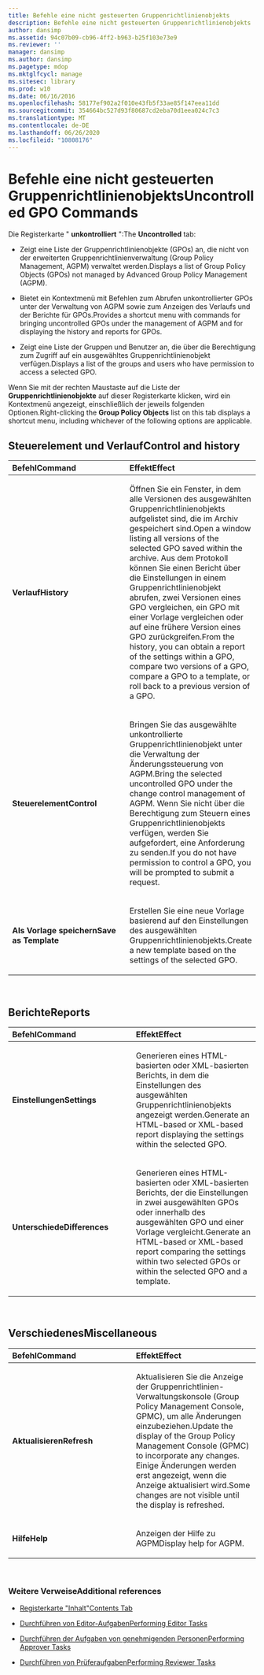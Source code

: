 ```yaml
---
title: Befehle eine nicht gesteuerten Gruppenrichtlinienobjekts
description: Befehle eine nicht gesteuerten Gruppenrichtlinienobjekts
author: dansimp
ms.assetid: 94c07b09-cb96-4ff2-b963-b25f103e73e9
ms.reviewer: ''
manager: dansimp
ms.author: dansimp
ms.pagetype: mdop
ms.mktglfcycl: manage
ms.sitesec: library
ms.prod: w10
ms.date: 06/16/2016
ms.openlocfilehash: 58177ef902a2f010e43fb5f33ae85f147eea11dd
ms.sourcegitcommit: 354664bc527d93f80687cd2eba70d1eea024c7c3
ms.translationtype: MT
ms.contentlocale: de-DE
ms.lasthandoff: 06/26/2020
ms.locfileid: "10808176"
---
```

# <span data-ttu-id="a58e0-103">Befehle eine nicht gesteuerten Gruppenrichtlinienobjekts</span><span class="sxs-lookup"><span data-stu-id="a58e0-103">Uncontrolled GPO Commands</span></span>


<span data-ttu-id="a58e0-104">Die Registerkarte " **unkontrolliert** ":</span><span class="sxs-lookup"><span data-stu-id="a58e0-104">The **Uncontrolled** tab:</span></span>

-   <span data-ttu-id="a58e0-105">Zeigt eine Liste der Gruppenrichtlinienobjekte (GPOs) an, die nicht von der erweiterten Gruppenrichtlinienverwaltung (Group Policy Management, AGPM) verwaltet werden.</span><span class="sxs-lookup"><span data-stu-id="a58e0-105">Displays a list of Group Policy Objects (GPOs) not managed by Advanced Group Policy Management (AGPM).</span></span>

-   <span data-ttu-id="a58e0-106">Bietet ein Kontextmenü mit Befehlen zum Abrufen unkontrollierter GPOs unter der Verwaltung von AGPM sowie zum Anzeigen des Verlaufs und der Berichte für GPOs.</span><span class="sxs-lookup"><span data-stu-id="a58e0-106">Provides a shortcut menu with commands for bringing uncontrolled GPOs under the management of AGPM and for displaying the history and reports for GPOs.</span></span>

-   <span data-ttu-id="a58e0-107">Zeigt eine Liste der Gruppen und Benutzer an, die über die Berechtigung zum Zugriff auf ein ausgewähltes Gruppenrichtlinienobjekt verfügen.</span><span class="sxs-lookup"><span data-stu-id="a58e0-107">Displays a list of the groups and users who have permission to access a selected GPO.</span></span>

<span data-ttu-id="a58e0-108">Wenn Sie mit der rechten Maustaste auf die Liste der **Gruppenrichtlinienobjekte** auf dieser Registerkarte klicken, wird ein Kontextmenü angezeigt, einschließlich der jeweils folgenden Optionen.</span><span class="sxs-lookup"><span data-stu-id="a58e0-108">Right-clicking the **Group Policy Objects** list on this tab displays a shortcut menu, including whichever of the following options are applicable.</span></span>

## <span data-ttu-id="a58e0-109">Steuerelement und Verlauf</span><span class="sxs-lookup"><span data-stu-id="a58e0-109">Control and history</span></span>


<table>
<colgroup>
<col width="50%" />
<col width="50%" />
</colgroup>
<thead>
<tr class="header">
<th align="left"><span data-ttu-id="a58e0-110">Befehl</span><span class="sxs-lookup"><span data-stu-id="a58e0-110">Command</span></span></th>
<th align="left"><span data-ttu-id="a58e0-111">Effekt</span><span class="sxs-lookup"><span data-stu-id="a58e0-111">Effect</span></span></th>
</tr>
</thead>
<tbody>
<tr class="odd">
<td align="left"><p><strong><span data-ttu-id="a58e0-112">Verlauf</span><span class="sxs-lookup"><span data-stu-id="a58e0-112">History</span></span></strong></p></td>
<td align="left"><p><span data-ttu-id="a58e0-113">Öffnen Sie ein Fenster, in dem alle Versionen des ausgewählten Gruppenrichtlinienobjekts aufgelistet sind, die im Archiv gespeichert sind.</span><span class="sxs-lookup"><span data-stu-id="a58e0-113">Open a window listing all versions of the selected GPO saved within the archive.</span></span> <span data-ttu-id="a58e0-114">Aus dem Protokoll können Sie einen Bericht über die Einstellungen in einem Gruppenrichtlinienobjekt abrufen, zwei Versionen eines GPO vergleichen, ein GPO mit einer Vorlage vergleichen oder auf eine frühere Version eines GPO zurückgreifen.</span><span class="sxs-lookup"><span data-stu-id="a58e0-114">From the history, you can obtain a report of the settings within a GPO, compare two versions of a GPO, compare a GPO to a template, or roll back to a previous version of a GPO.</span></span></p></td>
</tr>
<tr class="even">
<td align="left"><p><strong><span data-ttu-id="a58e0-115">Steuerelement</span><span class="sxs-lookup"><span data-stu-id="a58e0-115">Control</span></span></strong></p></td>
<td align="left"><p><span data-ttu-id="a58e0-116">Bringen Sie das ausgewählte unkontrollierte Gruppenrichtlinienobjekt unter die Verwaltung der Änderungssteuerung von AGPM.</span><span class="sxs-lookup"><span data-stu-id="a58e0-116">Bring the selected uncontrolled GPO under the change control management of AGPM.</span></span> <span data-ttu-id="a58e0-117">Wenn Sie nicht über die Berechtigung zum Steuern eines Gruppenrichtlinienobjekts verfügen, werden Sie aufgefordert, eine Anforderung zu senden.</span><span class="sxs-lookup"><span data-stu-id="a58e0-117">If you do not have permission to control a GPO, you will be prompted to submit a request.</span></span></p></td>
</tr>
<tr class="odd">
<td align="left"><p><strong><span data-ttu-id="a58e0-118">Als Vorlage speichern</span><span class="sxs-lookup"><span data-stu-id="a58e0-118">Save as Template</span></span></strong></p></td>
<td align="left"><p><span data-ttu-id="a58e0-119">Erstellen Sie eine neue Vorlage basierend auf den Einstellungen des ausgewählten Gruppenrichtlinienobjekts.</span><span class="sxs-lookup"><span data-stu-id="a58e0-119">Create a new template based on the settings of the selected GPO.</span></span></p></td>
</tr>
</tbody>
</table>

 

## <span data-ttu-id="a58e0-120">Berichte</span><span class="sxs-lookup"><span data-stu-id="a58e0-120">Reports</span></span>


<table>
<colgroup>
<col width="50%" />
<col width="50%" />
</colgroup>
<thead>
<tr class="header">
<th align="left"><span data-ttu-id="a58e0-121">Befehl</span><span class="sxs-lookup"><span data-stu-id="a58e0-121">Command</span></span></th>
<th align="left"><span data-ttu-id="a58e0-122">Effekt</span><span class="sxs-lookup"><span data-stu-id="a58e0-122">Effect</span></span></th>
</tr>
</thead>
<tbody>
<tr class="odd">
<td align="left"><p><strong><span data-ttu-id="a58e0-123">Einstellungen</span><span class="sxs-lookup"><span data-stu-id="a58e0-123">Settings</span></span></strong></p></td>
<td align="left"><p><span data-ttu-id="a58e0-124">Generieren eines HTML-basierten oder XML-basierten Berichts, in dem die Einstellungen des ausgewählten Gruppenrichtlinienobjekts angezeigt werden.</span><span class="sxs-lookup"><span data-stu-id="a58e0-124">Generate an HTML-based or XML-based report displaying the settings within the selected GPO.</span></span></p></td>
</tr>
<tr class="even">
<td align="left"><p><strong><span data-ttu-id="a58e0-125">Unterschiede</span><span class="sxs-lookup"><span data-stu-id="a58e0-125">Differences</span></span></strong></p></td>
<td align="left"><p><span data-ttu-id="a58e0-126">Generieren eines HTML-basierten oder XML-basierten Berichts, der die Einstellungen in zwei ausgewählten GPOs oder innerhalb des ausgewählten GPO und einer Vorlage vergleicht.</span><span class="sxs-lookup"><span data-stu-id="a58e0-126">Generate an HTML-based or XML-based report comparing the settings within two selected GPOs or within the selected GPO and a template.</span></span></p></td>
</tr>
</tbody>
</table>

 

## <span data-ttu-id="a58e0-127">Verschiedenes</span><span class="sxs-lookup"><span data-stu-id="a58e0-127">Miscellaneous</span></span>


<table>
<colgroup>
<col width="50%" />
<col width="50%" />
</colgroup>
<thead>
<tr class="header">
<th align="left"><span data-ttu-id="a58e0-128">Befehl</span><span class="sxs-lookup"><span data-stu-id="a58e0-128">Command</span></span></th>
<th align="left"><span data-ttu-id="a58e0-129">Effekt</span><span class="sxs-lookup"><span data-stu-id="a58e0-129">Effect</span></span></th>
</tr>
</thead>
<tbody>
<tr class="odd">
<td align="left"><p><strong><span data-ttu-id="a58e0-130">Aktualisieren</span><span class="sxs-lookup"><span data-stu-id="a58e0-130">Refresh</span></span></strong></p></td>
<td align="left"><p><span data-ttu-id="a58e0-131">Aktualisieren Sie die Anzeige der Gruppenrichtlinien-Verwaltungskonsole (Group Policy Management Console, GPMC), um alle Änderungen einzubeziehen.</span><span class="sxs-lookup"><span data-stu-id="a58e0-131">Update the display of the Group Policy Management Console (GPMC) to incorporate any changes.</span></span> <span data-ttu-id="a58e0-132">Einige Änderungen werden erst angezeigt, wenn die Anzeige aktualisiert wird.</span><span class="sxs-lookup"><span data-stu-id="a58e0-132">Some changes are not visible until the display is refreshed.</span></span></p></td>
</tr>
<tr class="even">
<td align="left"><p><strong><span data-ttu-id="a58e0-133">Hilfe</span><span class="sxs-lookup"><span data-stu-id="a58e0-133">Help</span></span></strong></p></td>
<td align="left"><p><span data-ttu-id="a58e0-134">Anzeigen der Hilfe zu AGPM</span><span class="sxs-lookup"><span data-stu-id="a58e0-134">Display help for AGPM.</span></span></p></td>
</tr>
</tbody>
</table>

 

### <span data-ttu-id="a58e0-135">Weitere Verweise</span><span class="sxs-lookup"><span data-stu-id="a58e0-135">Additional references</span></span>

-   [<span data-ttu-id="a58e0-136">Registerkarte "Inhalt"</span><span class="sxs-lookup"><span data-stu-id="a58e0-136">Contents Tab</span></span>](contents-tab-agpm30ops.md)

-   [<span data-ttu-id="a58e0-137">Durchführen von Editor-Aufgaben</span><span class="sxs-lookup"><span data-stu-id="a58e0-137">Performing Editor Tasks</span></span>](performing-editor-tasks-agpm30ops.md)

-   [<span data-ttu-id="a58e0-138">Durchführen der Aufgaben von genehmigenden Personen</span><span class="sxs-lookup"><span data-stu-id="a58e0-138">Performing Approver Tasks</span></span>](performing-approver-tasks-agpm30ops.md)

-   [<span data-ttu-id="a58e0-139">Durchführen von Prüferaufgaben</span><span class="sxs-lookup"><span data-stu-id="a58e0-139">Performing Reviewer Tasks</span></span>](performing-reviewer-tasks-agpm30ops.md)

 

 





